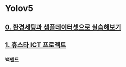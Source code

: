 # Yolov5


## [0. 환경세팅과 샘플데이터셋으로 실습해보기](https://github.com/dogyun-k/Yolov5/blob/main/Summary/%EC%9A%9C%EB%A1%9C%EC%8B%A4%EC%8A%B5%ED%95%B4%EB%B3%B4%EA%B8%B0.md)

## [1. 휴스타 ICT 프로젝트](https://github.com/dogyun-k/Yolov5/blob/main/Summary/Food.md)

### [백엔드](https://github.com/dogyun-k/dietblog/tree/master)
